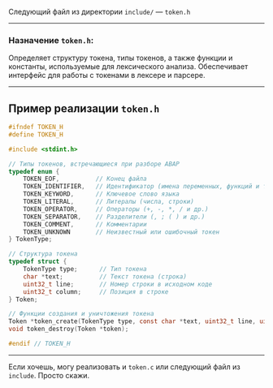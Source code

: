 Следующий файл из директории `include/` — `token.h`

---

### Назначение `token.h`:

Определяет структуру токена, типы токенов, а также функции и константы, используемые для лексического анализа. Обеспечивает интерфейс для работы с токенами в лексере и парсере.

---

## Пример реализации `token.h`

```c
#ifndef TOKEN_H
#define TOKEN_H

#include <stdint.h>

// Типы токенов, встречающиеся при разборе ABAP
typedef enum {
    TOKEN_EOF,          // Конец файла
    TOKEN_IDENTIFIER,   // Идентификатор (имена переменных, функций и т.п.)
    TOKEN_KEYWORD,      // Ключевое слово языка
    TOKEN_LITERAL,      // Литералы (числа, строки)
    TOKEN_OPERATOR,     // Операторы (+, -, *, / и др.)
    TOKEN_SEPARATOR,    // Разделители (, ; ( ) и др.)
    TOKEN_COMMENT,      // Комментарии
    TOKEN_UNKNOWN       // Неизвестный или ошибочный токен
} TokenType;

// Структура токена
typedef struct {
    TokenType type;      // Тип токена
    char *text;          // Текст токена (строка)
    uint32_t line;       // Номер строки в исходном коде
    uint32_t column;     // Позиция в строке
} Token;

// Функции создания и уничтожения токена
Token *token_create(TokenType type, const char *text, uint32_t line, uint32_t column);
void token_destroy(Token *token);

#endif // TOKEN_H
```

---

Если хочешь, могу реализовать и `token.c` или следующий файл из `include`. Просто скажи.
